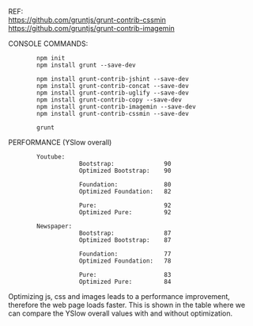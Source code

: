 REF:		
			https://github.com/gruntjs/grunt-contrib-cssmin    
			https://github.com/gruntjs/grunt-contrib-imagemin

CONSOLE	COMMANDS:		

			npm init
			npm install grunt --save-dev

			npm install grunt-contrib-jshint --save-dev
			npm install grunt-contrib-concat --save-dev
			npm install grunt-contrib-uglify --save-dev
			npm install grunt-contrib-copy --save-dev
			npm install grunt-contrib-imagemin --save-dev
			npm install grunt-contrib-cssmin --save-dev

			grunt

PERFORMANCE (YSlow overall) 

			Youtube:
						Bootstrap:				90
						Optimized Bootstrap:	90

						Foundation:				80
						Optimized Foundation:	82

						Pure:					92
						Optimized Pure:			92

			Newspaper:
						Bootstrap:				87
						Optimized Bootstrap:	87

						Foundation:				77
						Optimized Foundation:	78

						Pure:					83
						Optimized Pure:			84

Optimizing js, css and images leads to a performance improvement, therefore the web page loads faster. This is shown in the table where we can compare the YSlow overall values with and without optimization.
